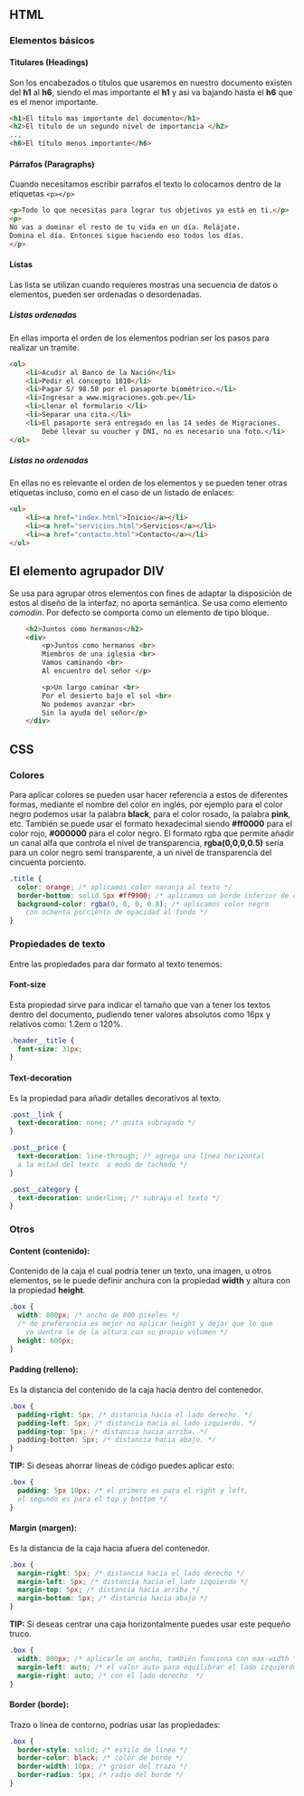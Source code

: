 ## HTML

### Elementos básicos

#### Titulares (Headings)

Son los encabezados o títulos que usaremos en nuestro documento existen del **h1** al **h6**, siendo el mas importante el **h1** y asi va bajando hasta el **h6** que es el menor importante.

```html
<h1>El título mas importante del documento</h1>
<h2>El título de un segundo nivel de importancia </h2>
...
<h6>El título menos importante</h6>
```

#### Párrafos (Paragraphs)

Cuando necesitamos escribir parrafos el texto lo colocamos dentro de la etiquetas `<p></p>`

```html
<p>Todo lo que necesitas para lograr tus objetivos ya está en ti.</p>
<p>
No vas a dominar el resto de tu vida en un día. Relájate.
Domina el día. Entonces sigue haciendo eso todos los días.
</p>
```

#### Listas

Las lista se utilizan cuando requieres mostras una secuencia de datos o elementos, pueden ser ordenadas o desordenadas.

##### Listas ordenadas

En ellas importa el orden de los elementos podrian ser los pasos para realizar un tramite.

```html
<ol>
	<li>Acudir al Banco de la Nación</li>
	<li>Pedir el concepto 1810</li>
	<li>Pagar S/ 98.50 por el pasaporte biométrico.</li>
	<li>Ingresar a www.migraciones.gob.pe</li>
	<li>Llenar el formulario </li>
	<li>Separar una cita.</li>
	<li>El pasaporte será entregado en las 14 sedes de Migraciones.
		Debe llevar su voucher y DNI, no es necesario una foto.</li>
</ol>
```

##### Listas no ordenadas

En ellas no es relevante el orden de los elementos y se pueden tener otras etiquetas incluso, como en el caso de un listado de enlaces:

```html
<ul>
	<li><a href="index.html">Inicio</a></li>
	<li><a href="servicios.html">Servicios</a></li>
	<li><a href="contacto.html">Contacto</a></li>
</ul>
```

## El elemento agrupador DIV

Se usa para agrupar otros elementos con fines de adaptar la disposición de estos al diseño de la interfaz, no aporta semántica. Se usa como elemento _comodín_. Por defecto se comporta como un elemento de tipo bloque.

```html
	<h2>Juntos como hermanos</h2>
	<div>
		<p>Juntos como hermanos <br>
		Miembros de una iglesia <br>
		Vamos caminando <br>
		Al encuentro del señor </p>

		<p>Un largo caminar <br>
		Por el desierto bajo el sol <br>
		No podemos avanzar <br>
		Sin la ayuda del señor</p>
	</div>
```

## CSS

### Colores

Para aplicar colores se pueden usar hacer referencia a estos de diferentes formas,
mediante el nombre del color en inglés, por ejemplo para el color negro podemos usar la palabra **black**,
para el color rosado, la palabra **pink**, etc.
También se puede usar el formato hexadecimal siendo **#ff0000** para el color rojo, **#000000** para el color negro.
El formato rgba que permite añadir un canal alfa que controla el nivel de transparencia,
**rgba(0,0,0,0.5)** sería para un color negro semi transparente, a un nivel de transparencia del cincuenta porciento.

```css
.title {
  color: orange; /* aplicamos color naranja al texto */
  border-bottom: solid 5px #ff9900; /* aplicamos un borde inferior de color naranja */
  background-color: rgba(0, 0, 0, 0.8); /* aplicamos color negro
	con ochenta porciento de opacidad al fondo */
}
```

### Propiedades de texto

Entre las propiedades para dar formato al texto tenemos:

#### Font-size

Esta propiedad sirve para indicar el tamaño que van a tener los textos dentro del documento,
pudiendo tener valores absolutos como 16px y relativos como: 1.2em o 120%.

```css
.header__title {
  font-size: 31px;
}
```

#### Text-decoration

Es la propiedad para añadir detalles decorativos al texto.

```css
.post__link {
  text-decoration: none; /* quita subrayado */
}

.post__price {
  text-decoration: line-through; /* agrega una línea horizontal
  a la mitad del texto  a modo de tachado */
}

.post__category {
  text-decoration: underline; /* subraya el texto */
}
```

### Otros

#### Content (contenido):

Contenido de la caja el cual podría tener un texto, una imagen, u otros elementos,
se le puede definir anchura con la propiedad **width** y altura con la propiedad **height**.

```css
.box {
  width: 800px; /* ancho de 800 pixeles */
  /* de preferencia es mejor no aplicar height y dejar que lo que 
	va dentro le de la altura con su propio volumen */
  height: 600px;
}
```

#### Padding (relleno):

Es la distancia del contenido de la caja hacia dentro del contenedor.

```css
.box {
  padding-right: 5px; /* distancia hacia el lado derecho. */
  padding-left: 5px; /* distancia hacia el lado izquierdo. */
  padding-top: 5px; /* distancia hacia arriba. */
  padding-botton: 5px; /* distancia hacia abajo. */
}
```

**TIP:** Si deseas ahorrar líneas de código puedes aplicar esto:

```css
.box {
  padding: 5px 10px; /* el primero es para el right y left, 
  el segundo es para el top y bottom */
}
```

#### Margin (margen):

Es la distancia de la caja hacia afuera del contenedor.

```css
.box {
  margin-right: 5px; /* distancia hacia el lado derecho */
  margin-left: 5px; /* distancia hacia el lado izquierdo */
  margin-top: 5px; /* distancia hacia arriba */
  margin-bottom: 5px; /* distancia hacia abajo */
}
```

**TIP:** Si deseas centrar una caja horizontalmente puedes usar este pequeño truco.

```css
.box {
  width: 800px; /* aplicarle un ancho, también funciona con max-width */
  margin-left: auto; /* el valor auto para equilibrar el lado izquierdo */
  margin-right: auto; /* con el lado derecho  */
}
```

#### Border (borde):

Trazo o línea de contorno, podrías usar las propiedades:

```css
.box {
  border-style: solid; /* estilo de linea */
  border-color: black; /* color de borde */
  border-width: 10px; /* grosor del trazo */
  border-radius: 5px; /* radio del borde */
}
```
